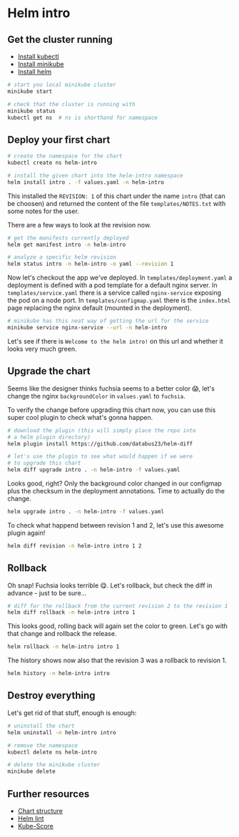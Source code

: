 # Helm intro

## Get the cluster running

- [Install kubectl](https://kubernetes.io/docs/tasks/tools/#kubectl)
- [Install minikube](https://minikube.sigs.k8s.io/docs/start/)
- [Install helm](https://helm.sh/docs/intro/install/#from-script)

```bash
# start you local minikube cluster
minikube start

# check that the cluster is running with
minikube status
kubectl get ns  # ns is shorthand for namespace
```

## Deploy your first chart

```bash
# create the namespace for the chart
kubectl create ns helm-intro

# install the given chart into the helm-intro namespace
helm install intro . -f values.yaml -n helm-intro
```

This installed the `REVISION: 1` of this chart under the name
`intro` (that can be choosen) and returned the content of the
file `templates/NOTES.txt` with some notes for the user.

There are a few ways to look at the revision now.

```bash
# get the manifests currently deployed
helm get manifest intro -n helm-intro

# analyze a specific helm revision
helm status intro -n helm-intro -o yaml --revision 1
```

Now let's checkout the app we've deployed.
In `templates/deployment.yaml` a deployment is defined with
a pod template for a default nginx server.
In `templates/service.yaml` there is a service called `nginx-service`
exposing the pod on a node port.
In `templates/configmap.yaml` there is the `index.html` page
replacing the nginx default (mounted in the deployment).

```bash
# minikube has this neat way of getting the url for the service
minikube service nginx-service --url -n helm-intro
```

Let's see if there is `Welcome to the helm intro!` on this url
and whether it looks very much green.

## Upgrade the chart

Seems like the designer thinks fuchsia seems to a better color 😱,
let's change the nginx `backgroundColor` in `values.yaml` to `fuchsia`.

To verify the change before upgrading this chart now, you can
use this super cool plugin to check what's gonna happen.

```bash
# download the plugin (this will simply place the repo into
# a helm plugin directory)
helm plugin install https://github.com/databus23/helm-diff

# let's use the plugin to see what would happen if we were
# to upgrade this chart
helm diff upgrade intro . -n helm-intro -f values.yaml
```

Looks good, right? Only the background color changed in our
configmap plus the checksum in the deployment annotations.
Time to actually do the change.

```bash
helm upgrade intro . -n helm-intro -f values.yaml
```

To check what happend between revision 1 and 2, let's use this
awesome plugin again!

```bash
helm diff revision -n helm-intro intro 1 2
```

## Rollback

Oh snap! Fuchsia looks terrible 😋.
Let's rollback, but check the diff in advance - just to be sure...

```bash
# diff for the rollback from the current revision 2 to the revision 1
helm diff rollback -n helm-intro intro 1
```

This looks good, rolling back will again set the color to green.
Let's go with that change and rollback the release.

```bash
helm rollback -n helm-intro intro 1
```

The history shows now also that the revision 3 was a rollback to
revision 1.

```bash
helm history -n helm-intro intro
```

## Destroy everything

Let's get rid of that stuff, enough is enough:

```bash
# uninstall the chart
helm uninstall -n helm-intro intro

# remove the namespace
kubectl delete ns helm-intro

# delete the minikube cluster
minikube delete
```

## Further resources

- [Chart structure](./chart-structure.md)
- [Helm lint](https://helm.sh/docs/helm/helm_lint/)
- [Kube-Score](https://github.com/zegl/kube-score#example-with-helm)
